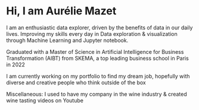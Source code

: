 # Hi, I am Aurélie Mazet

I am an enthusiastic data explorer, driven by the benefits of data in our daily lives. 
Improving my skills every day in Data exploration & visualization through Machine Learning and Jupyter notebook.

Graduated with a Master of Science in Artificial Intelligence for Business Transformation (AIBT) from SKEMA, a top leading business school in Paris in 2022

I am currently working on my portfolio to find my dream job, hopefully with diverse and creative people who think outside of the box

Miscellaneous: I used to have my company in the wine industry & created wine tasting videos on Youtube 

